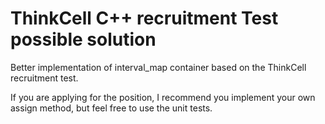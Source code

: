 # ThinkCell C++ recruitment Test possible solution
Better implementation of interval_map container based on the ThinkCell recruitment test.

If you are applying for the position, I recommend you implement your own assign method, but feel free to use the unit tests.

